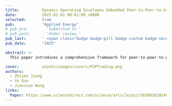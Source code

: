 ```yaml
---
title:          Dynamic Operating Envelopes Embedded Peer-to-Peer-to-Grid Energy Trading
date:           2025-01-01 00:01:00 +0800
selected:       true
pub:            "Applied Energy"
# pub_pre:        "Submitted to "
# pub_post:       'Under review.'
pub_last:       ' <span class="badge badge-pill badge-custom badge-secondary">Journal</span>'
pub_date:       "2025"

abstract: >-
  This paper introduces a comprehensive framework for peer-to-peer-to-grid energy trading embedded with dynamic operating envelopes. The proposed approach enables efficient energy exchange while maintaining grid stability and operational constraints.

cover:          assets/images/covers/P2PTrading.png
authors:
  - Zhisen Jiang
  - Ye Guo
  - Jianxiao Wang
links:
  Paper: https://www.sciencedirect.com/science/article/pii/S0306261924019378
---
```

